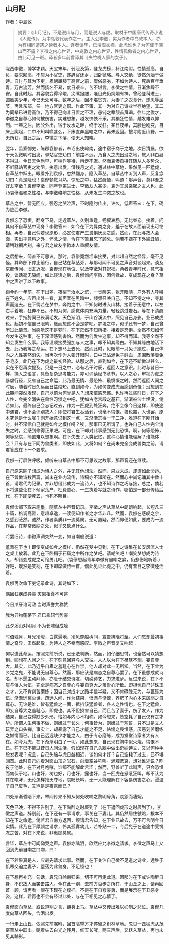 ## 山月記

作者：中島敦

> 摘要：《山月记》，不是说山与月，而是说人与虎。取材于中国唐代传奇小说《人虎传》，为中岛敦代表作之一。主人公李徵，实为作者中岛敦本人，亦为有相同遭遇之读者本人。译者读毕，已泪湿衣襟，此虎谁也？为何藏于深山而不露？李徵之内心世界，中岛敦之内心世界，性情孤傲者之内心世界，由此可见一斑。译者多年前曾译其《夹竹桃人家的女子》。

陇西李徵，博学才颖。天宝末年，弱冠及第，登龙虎榜，补江南尉。性情孤高，自负，要求颇高，不屑为小官吏，遂辞官还乡，归卧虢略。与人交绝，徒然沉湎于做诗。自忖与其为下吏，卑躬屈膝于高官之前，庸俗恶劣，不如为诗人，死后百年垂青，万古流芳。然而扬名不易，度日艰辛，苦不堪言。李徵之性情，日渐焦躁不安。自此时起，其容貌变得冷峻，尖嘴猴腮，唯目光仍炯炯有神。曾经登科进士，圆脸美少年，今已无处可寻。数年之后，因不堪贫穷，为妻子之衣食计，遂忍辱屈节，再赴东部，任一地方官吏之职。作此下策，其一为对自己诗业半存绝望，其二为同辈已进爵高位，乃不得己向昔日置之不理，愚钝之辈颔首拜谒。往年之俊才，李徵之自尊心如何被伤害，实难想象。越发怏怏不乐，其狷狂性情，越发难以抑制。一年之后，因公外出，宿于汝水之畔，终于发狂。某日夜半，其脸色剧变，自床上爬起，口中不知叫唤甚么，下床直奔黑暗之中，再未返回。搜寻附近山野，一无所获。自此之后，李徵之下落，便无人知晓。

翌年，监察御史，陈郡袁傪者，奉诏出使岭南，途中宿于商于之地。次日清晨，欲于天色微明时出发，驿站官吏劝曰：前路不远，乃食人之虎出没之地，旅人非白昼不得过。今日天色尚早，可稍作等待，再走不迟。然而袁傪自持其随从人多势众，不听驿站官吏之劝阻，执意出发。借残月之光，通过林中草地，果然见一匹猛虎，自草丛中跃出。眼看扑到袁傪，忽然翻身，隐入草丛。自草丛中听到人声，反复念叨曰：真是险也！袁傪顿觉耳熟，惊恐之中，猛然醒悟，叫道：那声音，莫非吾之好友李徵？袁傪李徵，同年登第进士，李徵友人甚少，袁为其最亲密之友人也。此乃袁傪温和之性格，与李徵峻峭之性格，从未发生冲突之故也。

草丛之中，暂无回应，强忍之哭泣声，不时隐约传出。许久，低声答曰：在下，确为陇西李徵。

袁傪忘了恐惧，翻身下马，走近草丛，久别重逢，畅叙衷肠，无比眷恋。接着，问其何不自草丛中现身？李徵答曰：如今在下为异类之身，羞于在故人面前现出可怜相。再者，自己倘若现原形，必定使君产生畏惧厌恶之感。然而，在此与故人会面，实出乎意料之外，怀念之情，令在下暂且忘了顾忌。倘若不嫌在下外貌丑陋，请稍耽搁片刻，来与君之故友李徵本人重叙友情。

​之后想来，简直不可思议。那时，袁傪竟然坦率接受，对此超自然之怪异，毫不见怪。其命部下停止前行，自己站在草丛旁，与那可闻不可见之声音对谈起来。谈及京都传闻、旧友近况、袁傪现在地位、以及李徵对其祝福。两者青年时代，意气相投，谈话毫无隔阂，如此谈话之后，袁傪询问李徵，因何缘故，变成现在之身？草中之声讲了以下故事。

距今约一年前，在下出差，夜宿于汝水之滨，一觉醒来，张开眼睛，户外有人呼唤在下姓名。应声出外一看，其声音在黑暗中，频频召唤自己。不知不觉之中，寻其声而追去。在下倘若在梦中，奔跑之中，不知何时进入山林，接着于无意中，以左右手着地，狂奔不已。不知为何，感觉体内充满力量，轻轻跳过岩石。等在下清醒过来，手指胯间已长满毛发。天色渐明，于山谷溪流中，照见自己身影，业已成虎也。起初不信自己眼睛，继而想这不会是梦吧。梦境之中，似乎还有一梦，自己曾历过此情景。当感觉这不是梦时，在下茫然不知所措。接着是恐惧。全然不知如何会发生这种事，在下深深感到害怕。然而为何发生这事，却不得而知。我等全然不知会发生什么事。我等温顺接受强加与人之事，却不知其缘由。不知其缘由地活下去，此乃我等之命运。在下想马上去死，然而此时，见眼前一只兔子跑过，自己体内之人性突然消失。当再次作为人张开眼时，口中已沾满兔子鲜血，周围散落着兔子毛皮。此乃在下为虎之最初经验。从那之后，直到如今，在下还不断做过甚么，实在不忍再次提及。只是一日之中，必有若干时辰，返回人之意识。此时与昔日一样，操人之语言，具备复杂思考能力，亦可诵读经书章节。以人之心，审视为虎之暴虐行径，反省自己之命运，此乃最无情、最恐怖、最愤慨之时。然而返回人间之时辰，随着时日久远而日益缩短。直到如今，为如何变成虎而感到奇怪；没想到在此期间突然发现，自己以前为何曾是人？想来倍感恐怖。也许再过些时日，在下之人性，会完全消失在兽性习惯之中吧，犹如古老宫殿之基石，渐渐被沙土埋没。倘若如此，最终自己会忘记过去，作为一匹虎到处狂奔，绝不会像今日这样，即使途中遇君，也不会识别故人；即使将君生吞活剥，也毫不悔恨。兽也罢，人也罢，原本究竟是什么呢？刚开始意识到这一点，又渐渐忘得一干二净，难道在下刚开始时，并不深信自己就是如今之模样吗？唉，那事已无所谓了。也许自己人性完全消失之时，会感到修得正果吧。可是，在下却对此事感到无比恐惧。啊，何等恐怖，何等悲哀，简直难以想象啊。在下失去了人类记忆，这种心情谁能理解？谁能体会？只有与在下同为兽类者，即使如此，又将如何？在尚未完全变成兽类之前，请君答应在下一个要求。

袁傪一行屏住呼吸，倾听来自草丛中那不可思议之故事，那声音还在继续。

自己原来除了想成为诗人之外，并无其他想法。然而，夙业未成，却遭如此命运。在下曾做诗数百篇，尚未在业内流传，诗稿亦不知所在。然而心中尚记诵其中数十首，请君代为记录。并非想借此成为一流诗人，也不知诗作之巧与拙，总之，倘若不将这些让在下倾家荡产、枉费苦心、一生执着写就之诗作，哪怕是一部分传给后代，在下即便死去，也死不瞑目。

袁傪命部下取来笔墨，随草丛中声音记录。李徵之声从草丛中朗朗响起，长短凡三十篇，格调高雅，意趣卓逸，一读便知作者之才华非凡。然而，袁傪在感叹之余，又感到茫然。诚然，作者素质非一流莫属，无可置疑，然而即便如此，要成为一流作品，在非常微妙之处，似乎又缺点什么。

吟罢旧诗，李徵声调突然一变，如自嘲般说道：

羞煞在下也！即使变成如今之模样，仍然在梦中见到，在下之诗集在长安风流人士之桌上放着。此乃在下卧榻于石窟之中所作之梦吧。请嘲笑吧！嘲笑梦想成为诗人，却错变成虎之可怜男儿吧。（袁傪想起青年李徵有自嘲之癖，仍悲伤地听着.）好吧，既然是笑柄，在下即席做诗一首，借此见证此虎之中，仍有昔日之李徵还活着。

袁傪再次命下吏记录此诗，其诗如下：

偶因狂疾成异类  灾患相叠不可逃

今日爪牙谁可敌  当时声誉共称赞

我为异物蓬茅下  君已乘轺气势豪

此夕溪山对明月  不为长啸但成嚎

时值残月，月光冷峻，白露遍地，冷风穿越树间，宣告拂晓将至。人们忘却最初事情之奇异，肃然起敬，为诗人之不幸而感叹。李徵之声音复又响起：

何以遭此命运，按照先前所说，已无法判断，然而，如仔细思忖，也全然可以猜想到。回想在人间之时，在下刻意回避与人交往。人人以为在下桀骜不驯，妄自尊大。其实，此乃近乎自卑之羞耻心在作祟，他人却对此一无所知。当然，在下曾为乡党之鬼，不能说无自尊心。然而，那应该是病态之自尊心罢了。在下虽想成就诗名，却不愿主动拜师，亦耻于结交诗友，切磋诗艺，力求进步。反过来说，在下不屑与俗人为伍，完全是病态之自尊心与妄自尊大之羞耻心所致。即担忧自己非珠玉之才，又不肯刻苦磨练；因自己对成才之路半信半疑，又不肯碌碌无为，与瓦砾为伍。渐渐远离尘世，疏远人间，作为结果，愤懑与惭愧，养肥了内心本来孱弱之自尊心。无论是谁，皆有猛兽之一面，抵挡该猛兽者，各人之性情也。在下之猛兽，即妄自尊大之羞耻心，即虎也。其不但损害自己，而且苦了妻子，伤了友人，作为结果，自己变得缺少外形，恰如与内心不相称。如今想来，皆空耗了自己仅有之才华。所谓人生何事不做，则嫌过于长久；何事皆为，则嫌过于短暂，只不过是文人玩弄之口头禅，事实上，却暴露了自己才能之不足，怯懦之畏惧感，厌恶刻苦磨练之懒惰而已。比自己远远缺少才能之人，由于专心磨练，成为堂堂诗家者大有人在。如今为虎，在下渐渐明白了一切。如此想来，自己现在胸中似火烧，悔恨不已。在下已不能过昔日人间生活，假如现在自己头脑中做出奇妙诗文，又以何种手段发表呢？况且，自己头脑与虎日益相近，该如何才好？自己空耗了过去，已不堪回首。此时自己向着对面山顶之岩石，向着空谷吼叫。满腔悲哀，想对谁述说？昨夜于他处，在下对月咆哮，谁都不能解此苦涩；然而，野兽听了此叫声，只会恐惧而匍伏于地。山也好，树也好，月也好，露也好，当一匹虎在怒吼狂叫，却不认为其在咆哮，无论怎样抢天夺地，哀叹长吟，无一人能理解在下容易伤害之心。浸湿了自己皮毛，又岂是是夜露而已？

四处渐渐昏暗下来，林间传来不知从何处吹响之黎明号角，哀怨而凄婉。

天色已晚，不得不告别了。在下陶醉之时辰到了（在下返回虎形之时辰到了），李徵之声道。辞别前，在下还有一事请求，事关在下妻儿。其仍然居住虢略，根本不知在下之命运。倘若君自南方返回，烦请君告知，在下业已故去，万不可言明今日实情。此乃在下厚颜之请求，怜其孤寡幼儿，若补贴一二，今后免于在道途中受饥冻之苦，对在下来说，非惠顾莫属。

言毕，草丛中可闻恸哭之声。袁傪亦噙泪，欣然应允李徴之请求。李徵之声马上又回到先前自嘲之口吻，曰：

在下若果真是人，应最先请求此事。然而，在下关注自己微不足道之诗业，远胜于饥寒交迫之妻子，堕落为此兽身，不足怪也！

在下想再补充一句话，袁兄自岭南归来，切不可再走此道。因那时在下或许陶醉自身，不识故人而袭击路人。今在此一别，去前方百步之所在，于山丘之上，请再回首一顾，请再看一眼在下现在之模样。不是在下自夸豪勇，而是展示在下丑恶身姿，这样，君再也不会有经过此处，与在下相见之心情了。

袁傪面向草丛，叙说道别之言，翻身上马。草丛中又传出难以抑制之悲泣。袁傪几度向草丛回头，含泪出发。

一行走上山丘，依照先前嘱咐，回首眺望方才停留之树林草地。忽见一匹猛虎从茂密草丛中跃出。朝着失去白光之残月，仰天长哮，两三声后，又跃入草丛，再也未见其踪影。